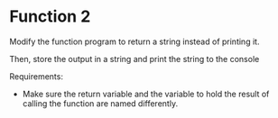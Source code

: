 # Function 2

Modify the function program to return a string instead of printing it.

Then, store the output in a string and print the string to the console

Requirements:
- Make sure the return variable and the variable to hold the result of calling the function are named differently.